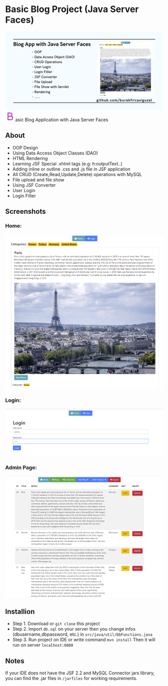 
# Basic Blog Project (Java Server Faces)

![](https://raw.githubusercontent.com/burakfircasiguzel/Blog-App-Java-Server-Faces/master/img/screenshots/prw.png)
![](https://raw.githubusercontent.com/burakfircasiguzel/Blog-App-Java-Server-Faces/master/web/resources/favicon-32x32.png)asic Blog Application with Java Server Faces
## About

- OOP Design
- Using Data Access Object Classes (DAO)
- HTML Rendering
- Learning JSF Special .xhtml tags  (e.g: h:outputText..)
- Adding inline or outline .css and .js file in JSF application
- All CRUD (Create,Read,Update,Delete) operations with MySQL
- File upload and file show
- Using JSF Converter
- User Login 
- Login Filter 

## Screenshots
### Home:
![](https://raw.githubusercontent.com/burakfircasiguzel/Blog-App-Java-Server-Faces/master/img/screenshots/home.png)

### Login:

![](https://raw.githubusercontent.com/burakfircasiguzel/Blog-App-Java-Server-Faces/master/img/screenshots/login-page.png )

### Admin Page:
![](https://raw.githubusercontent.com/burakfircasiguzel/Blog-App-Java-Server-Faces/master/img/screenshots/admin-blogs.png)


## Installion
- Step 1. Download or `git clone` this project
- Step 2. Import `db.sql` on your server then you change infos (dbusername,dbpassword, etc.) in `src/java/util/DbFunctions.java`
- Step 3. Run project on IDE or write command `mvn install`
Then it will run on server `localhost:8080`

## Notes
If your IDE does not have the JSF 2.2 and MySQL Connector jars library, you can find the .jar files in `/jarfiles` for working requirements.
